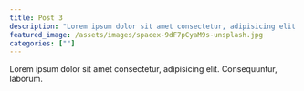 ```yaml
---
title: Post 3
description: "Lorem ipsum dolor sit amet consectetur, adipisicing elit. Consequuntur, laborum."
featured_image: /assets/images/spacex-9dF7pCyaM9s-unsplash.jpg
categories: [""]
---
```


Lorem ipsum dolor sit amet consectetur, adipisicing elit. Consequuntur, laborum.

